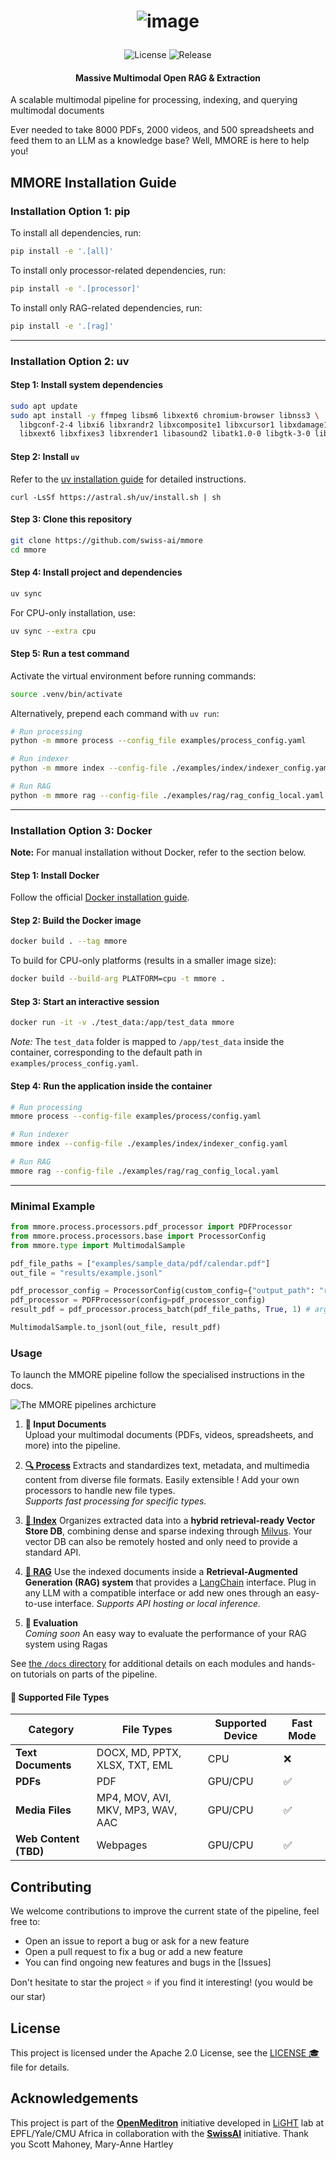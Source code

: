 <h1 align="center"> 

![image](https://github.com/user-attachments/assets/502e2c7e-1200-498a-9ebd-10a27ed48ab6)

</h1>


<p align="center">
  <img src="https://img.shields.io/badge/license-Apache%202.0-blue" alt="License">
  <img src="https://img.shields.io/github/v/release/OpenMeditron/End2End" alt="Release">
</p>

####  <center>Massive Multimodal Open RAG & Extraction</center>

A scalable multimodal pipeline for processing, indexing, and querying multimodal documents

Ever needed to take 8000 PDFs, 2000 videos, and 500 spreadsheets and feed them to an LLM as a knowledge base?
Well, MMORE is here to help you!

## MMORE Installation Guide

### Installation Option 1: pip

To install all dependencies, run:

```bash
pip install -e '.[all]'
```

To install only processor-related dependencies, run:

```bash
pip install -e '.[processor]'
```

To install only RAG-related dependencies, run:

```bash
pip install -e '.[rag]'
```

---

### Installation Option 2: uv

#### Step 1: Install system dependencies

```bash
sudo apt update
sudo apt install -y ffmpeg libsm6 libxext6 chromium-browser libnss3 \
  libgconf-2-4 libxi6 libxrandr2 libxcomposite1 libxcursor1 libxdamage1 \
  libxext6 libxfixes3 libxrender1 libasound2 libatk1.0-0 libgtk-3-0 libreoffice
```

#### Step 2: Install `uv`

Refer to the [uv installation guide](https://docs.astral.sh/uv/getting-started/installation/) for detailed instructions.
```
curl -LsSf https://astral.sh/uv/install.sh | sh
```

#### Step 3: Clone this repository

```bash
git clone https://github.com/swiss-ai/mmore
cd mmore
```

#### Step 4: Install project and dependencies

```bash
uv sync
```

For CPU-only installation, use:

```bash
uv sync --extra cpu
```

#### Step 5: Run a test command

Activate the virtual environment before running commands:

```bash
source .venv/bin/activate
```

Alternatively, prepend each command with `uv run`:

```bash
# Run processing
python -m mmore process --config_file examples/process_config.yaml

# Run indexer
python -m mmore index --config-file ./examples/index/indexer_config.yaml

# Run RAG
python -m mmore rag --config-file ./examples/rag/rag_config_local.yaml
```

---

### Installation Option 3: Docker

**Note:** For manual installation without Docker, refer to the section below.

#### Step 1: Install Docker

Follow the official [Docker installation guide](https://docs.docker.com/get-started/get-docker/).

#### Step 2: Build the Docker image

```bash
docker build . --tag mmore
```

To build for CPU-only platforms (results in a smaller image size):

```bash
docker build --build-arg PLATFORM=cpu -t mmore .
```

#### Step 3: Start an interactive session

```bash
docker run -it -v ./test_data:/app/test_data mmore
```

*Note:* The `test_data` folder is mapped to `/app/test_data` inside the container, corresponding to the default path in `examples/process_config.yaml`.

#### Step 4: Run the application inside the container

```bash
# Run processing
mmore process --config-file examples/process/config.yaml

# Run indexer
mmore index --config-file ./examples/index/indexer_config.yaml

# Run RAG
mmore rag --config-file ./examples/rag/rag_config_local.yaml
```

---


### Minimal Example

```python
from mmore.process.processors.pdf_processor import PDFProcessor 
from mmore.process.processors.base import ProcessorConfig
from mmore.type import MultimodalSample

pdf_file_paths = ["examples/sample_data/pdf/calendar.pdf"]
out_file = "results/example.jsonl"

pdf_processor_config = ProcessorConfig(custom_config={"output_path": "results"})
pdf_processor = PDFProcessor(config=pdf_processor_config)
result_pdf = pdf_processor.process_batch(pdf_file_paths, True, 1) # args: file_paths, fast mode (True/False), num_workers

MultimodalSample.to_jsonl(out_file, result_pdf)
```

### Usage

To launch the MMORE pipeline follow the specialised instructions in the docs.

![The MMORE pipelines archicture](https://github.com/user-attachments/assets/0cd61466-1680-43ed-9d55-7bd483a04a09)


1. **:page_facing_up: Input Documents**  
   Upload your multimodal documents (PDFs, videos, spreadsheets, and more) into the pipeline.

2. [**:mag: Process**](./docs/process.md) 
   Extracts and standardizes text, metadata, and multimedia content from diverse file formats. Easily extensible ! Add your own processors to handle new file types.  
   *Supports fast processing for specific types.*

3. [**:file_folder: Index**](./docs/index.md) 
   Organizes extracted data into a **hybrid retrieval-ready Vector Store DB**, combining dense and sparse indexing through [Milvus](https://milvus.io/). Your vector DB can also be remotely hosted and only need to provide a standard API. 

4. [**:robot: RAG**](./docs/rag.md) 
   Use the indexed documents inside a **Retrieval-Augmented Generation (RAG) system**  that provides a [LangChain](https://www.langchain.com/) interface. Plug in any LLM with a compatible interface or add new ones through an easy-to-use interface.
   *Supports API hosting or local inference.*

5. **:tada: Evaluation**  
   *Coming soon*
   An easy way to evaluate the performance of your RAG system using Ragas

See [the `/docs` directory](/docs) for additional details on each modules and hands-on tutorials on parts of the pipeline.


#### :construction: Supported File Types  

| **Category**      | **File Types**                           | **Supported Device**      |  **Fast Mode**      |
|--------------------|------------------------------------------|--------------------------| --------------------------|
| **Text Documents** | DOCX, MD, PPTX, XLSX, TXT, EML              | CPU                      | :x:
| **PDFs**           | PDF                                     | GPU/CPU                  | :white_check_mark:
| **Media Files**    | MP4, MOV, AVI, MKV, MP3, WAV, AAC       | GPU/CPU                  | :white_check_mark:
| **Web Content (TBD)**    | Webpages                                | GPU/CPU                  | :white_check_mark:


## Contributing

We welcome contributions to improve the current state of the pipeline, feel free to:

- Open an issue to report a bug or ask for a new feature
- Open a pull request to fix a bug or add a new feature
- You can find ongoing new features and bugs in the [Issues]
   
Don't hesitate to star the project :star: if you find it interesting! (you would be our star)

## License
This project is licensed under the Apache 2.0 License, see the [LICENSE :mortar_board:](LICENSE) file for details.

## Acknowledgements

This project is part of the [**OpenMeditron**](https://huggingface.co/OpenMeditron) initiative developed in [LiGHT](www.yale-light.org) lab at EPFL/Yale/CMU Africa in collaboration with the [**SwissAI**](https://www.swiss-ai.org/) initiative. Thank you Scott Mahoney, Mary-Anne Hartley
